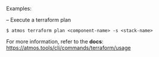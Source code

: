 Examples:

  – Execute a terraform plan

    $ atmos terraform plan <component-name> -s <stack-name>

For more information, refer to the **docs**:
https://atmos.tools/cli/commands/terraform/usage
